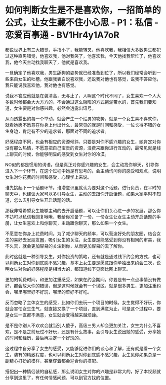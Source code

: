 # 如何判断女生是不是喜欢你，一招简单的公式，让女生藏不住小心思 - P1：私信 - 恋爱百事通 - BV1Hr4y1A7oR

都说世界上有三大错觉，手指小了，我能转叉，他喜欢我，我相信大多数男生都犯过这种直男错觉，他喜欢我，他对我笑了，他喜欢我，今天他找我帮忙了，他喜欢我，他今天主动找我聊天了，他就是喜欢我。

一旦确定了他喜欢我，男生舔狗的姿势就已经准备到位了，所以我们经常会听到一些来自女生的吐槽，他跟我表白说喜欢我，还说我对他也有感觉，说我不答应他，我只能说我喜欢他，我对他也有感觉。

说我不答应他就是在装清高，无与止了，人啊这个时代不同了，女生喜欢一个人大多数时候都会大大方方的，不会通过这么隐晦的方式拖泥带水的，首先我们要知道，女生要是对你感兴趣，必然会透露出讯号。

从而透露出的每一个举动，就会产生一个烂男的攻势，就是一个女生喜不喜欢你，就看她愿不愿意在你身上付出什么，最常见的就是时间和感受，一位长得不错的女生身边，肯定有不少的追求者，那面对不同的追求者。

好感程度不同，也会有相应的资源倾斜，只要是对你不感兴趣的女生，她肯定对你没有那么热情，不愿意把自己宝贵的资源，浪费来跟你进行互动的，最常见就是线上聊天的时候，你能够明显的感受到女生对你的冷漠。

NO似的都是惯用的词语，但是真正对你感兴趣的女生，会主动找你聊天，引导你进入下一个环节，在这个过程中她是有思考的，会主动询问你的感受和观点，说明女生对你花费的时间和感受，心理学上来说。

谁先挑起下一个话题环节，谁潜意识里就认为要对这个话题，进行负责，在平时的聊天中，也建议大家可以多引导女生，主动的去跟你开启话题，如果大家平时不知道，怎么去引导女生开启话题的话。

那我非常希望女生能够主动的去开启话题，可以让你们关心进一步的发展，那么你不妨可以私信我回复啾啾，我给你准备了一份，一份女生让女生主动开启话题的手册，让女生喜欢上和你聊天，主动跟你聊天，那么如果一个女生。

不愿意在你身上花费时间，为了减少聊天的频率，可以营造好处的朋友圈，结合女生的喜好去发朋友圈，吸引女生的关注，女生要是能感受到你没有相同的审美，我不久天，就会更加容易的关注到你，从而更加容易的去了解你。

此时这就是一种引导女生，对你投资的策略，还有就是通过线下约会的方式，也可以判断女生对你到底感不感兴趣，基本上女生要是愿意跟你单独出来约会三次，说明女生对你的好感程度是相当大的，都知道线下见面比网上聊天。

更加的耗费时间，和更加注重感受，如果在约会期间，你要是有一点点事情没有做好，都会放大你的错误，但是这时候就会有一个误区，就是很多男生，更加注重约会，哪里哪里好不好玩，哪里的菜好不好吃。

反而忽略了主体女生的感受，比如你们去玩一个项目的时候，女生觉得不好玩，你就会害怕女生生气，就直接又换了一个项目，直到满意为止，可是这个过程中，要是女生一直都不满意，女生就会变得越来越烦躁。

是不是你别人不欢欢会就当别人傻子，高级三男人却会更加关注，女生为什么不喜欢，是不是之前玩过不好玩，还是有什么故事，会引导女生说出她的感受，分享她的时间和经历，最后再决定一个好玩的。

这过程中自分享了女生的感受，又能够促进你们的谈心和了解，还有就是看一个女生，装有的精致程度，也可以判断女生对你到底感不感兴趣，女生见你如果总是一副精心打扮的模样，甚至穿着都会迎合你的搭配。

搭配出一种情侣装的自私感，那么说明女生对你的兴趣是非常大的，好了本视频就分享到这里了，有任何情感问题，可以到官方找的位置。

